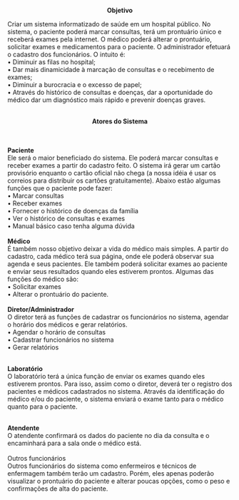 <p align='center'><b>Objetivo</b></p>

Criar um sistema informatizado de saúde em um hospital público. No sistema, o paciente poderá marcar consultas, terá um prontuário único e receberá exames pela internet. O médico poderá alterar o prontuário, solicitar exames e medicamentos para o paciente.  O administrador efetuará o cadastro dos funcionários. O intuito é:<br>
•	Diminuir as filas no hospital;<br>
•	 Dar mais dinamicidade à marcação de consultas e o recebimento de exames;<br>
•	Diminuir a burocracia e o excesso de papel;<br>
•	Através do histórico de consultas e doenças, dar a oportunidade do médico dar um diagnóstico mais rápido e prevenir doenças graves.<br><br>

<p align='center'><b>Atores do Sistema</b></p><br><br>
<b>Paciente</b><br>
Ele será o maior beneficiado do sistema. Ele poderá marcar consultas e receber exames a partir do cadastro feito. O sistema irá gerar um cartão provisório enquanto o cartão oficial não chega (a nossa idéia é usar os correios para distribuir os cartões gratuitamente). Abaixo estão algumas funções que o paciente pode fazer:<br>
•	Marcar consultas<br>
•	Receber exames<br>
•	Fornecer o histórico de doenças da família<br>
•	Ver o histórico de consultas e exames<br>
•	Manual básico caso tenha alguma dúvida<br><br>
<b>Médico</b><br>
É também nosso objetivo deixar a vida do médico mais simples. A partir do cadastro, cada médico terá sua página, onde ele poderá observar sua agenda e seus pacientes. Ele também poderá solicitar exames ao paciente e enviar seus resultados quando eles estiverem prontos. Algumas das funções do médico são:<br>
•	Solicitar exames<br>
•	Alterar o prontuário do paciente.<br><br>
<b>Diretor/Administrador</b><br>
O diretor terá as funções de cadastrar os funcionários no sistema, agendar o horário dos médicos e gerar relatórios.<br>
•	Agendar o horário de consultas<br>
•	Cadastrar funcionários no sistema<br>
•	Gerar relatórios<br><br>

<b>Laboratório</b><br>
O laboratório terá a única função de enviar os exames quando eles estiverem prontos. Para isso, assim como o diretor, deverá ter o registro dos pacientes e médicos cadastrados no sistema. Através da identificação do médico e/ou do paciente, o sistema enviará o exame tanto para o médico quanto para o paciente.<br><br>

<b>Atendente</b><br>
O atendente confirmará os dados do paciente no dia da consulta e o encaminhará para a sala onde o médico está.<br><br>
Outros funcionários<br>
Outros funcionários do sistema como enfermeiros e técnicos de enfermagem também terão um cadastro. Porém, eles apenas poderão visualizar o prontuário do paciente e alterar poucas opções, como o peso e confirmações de alta do paciente.<br><br>